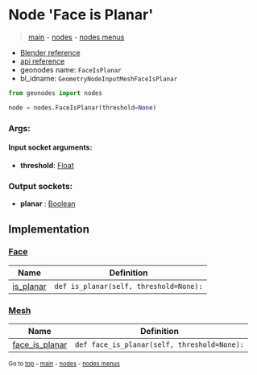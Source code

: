 # Node 'Face is Planar'

> [main](../structure.md) - [nodes](nodes.md) - [nodes menus](nodes_menus.md)

- [Blender reference](https://docs.blender.org/manual/en/latest/modeling/geometry_nodes/mesh/face_is_planar.html)
- [api reference](https://docs.blender.org/api/current/bpy.types.GeometryNodeInputMeshFaceIsPlanar.html)
- geonodes name: `FaceIsPlanar`
- bl_idname: `GeometryNodeInputMeshFaceIsPlanar`

```python
from geonodes import nodes

node = nodes.FaceIsPlanar(threshold=None)
```

### Args:

#### Input socket arguments:

- **threshold**: [Float](Float.md)

### Output sockets:

- **planar** : [Boolean](Boolean.md)

## Implementation

### [Face](Face.md)

| Name | Definition |
|------|------------|
 | [is_planar](Face.md#is_planar) | `def is_planar(self, threshold=None):` |

### [Mesh](Mesh.md)

| Name | Definition |
|------|------------|
 | [face_is_planar](Mesh.md#face_is_planar) | `def face_is_planar(self, threshold=None):` |

<sub>Go to [top](#node-Face-is-Planar) - [main](../structure.md) - [nodes](nodes.md) - [nodes menus](nodes_menus.md)</sub>

